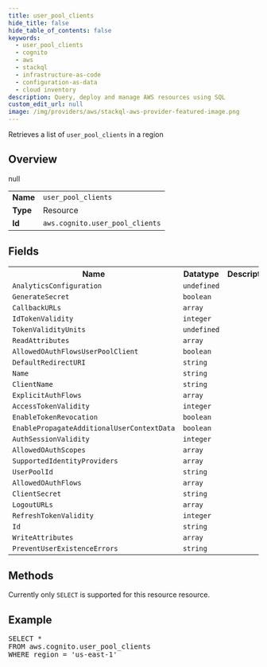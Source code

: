 ```yaml
---
title: user_pool_clients
hide_title: false
hide_table_of_contents: false
keywords:
  - user_pool_clients
  - cognito
  - aws
  - stackql
  - infrastructure-as-code
  - configuration-as-data
  - cloud inventory
description: Query, deploy and manage AWS resources using SQL
custom_edit_url: null
image: /img/providers/aws/stackql-aws-provider-featured-image.png
---
```

Retrieves a list of <code>user_pool_clients</code> in a region

## Overview
<table><tbody>
<tr><td><b>Name</b></td><td><code>user_pool_clients</code></td></tr>
<tr><td><b>Type</b></td><td>Resource</td></tr>
null
<tr><td><b>Id</b></td><td><code>aws.cognito.user_pool_clients</code></td></tr>
</tbody></table>

## Fields
<table><tbody>
<tr><th>Name</th><th>Datatype</th><th>Description</th></tr>
<tr><td><code>AnalyticsConfiguration</code></td><td><code>undefined</code></td><td></td></tr>
<tr><td><code>GenerateSecret</code></td><td><code>boolean</code></td><td></td></tr>
<tr><td><code>CallbackURLs</code></td><td><code>array</code></td><td></td></tr>
<tr><td><code>IdTokenValidity</code></td><td><code>integer</code></td><td></td></tr>
<tr><td><code>TokenValidityUnits</code></td><td><code>undefined</code></td><td></td></tr>
<tr><td><code>ReadAttributes</code></td><td><code>array</code></td><td></td></tr>
<tr><td><code>AllowedOAuthFlowsUserPoolClient</code></td><td><code>boolean</code></td><td></td></tr>
<tr><td><code>DefaultRedirectURI</code></td><td><code>string</code></td><td></td></tr>
<tr><td><code>Name</code></td><td><code>string</code></td><td></td></tr>
<tr><td><code>ClientName</code></td><td><code>string</code></td><td></td></tr>
<tr><td><code>ExplicitAuthFlows</code></td><td><code>array</code></td><td></td></tr>
<tr><td><code>AccessTokenValidity</code></td><td><code>integer</code></td><td></td></tr>
<tr><td><code>EnableTokenRevocation</code></td><td><code>boolean</code></td><td></td></tr>
<tr><td><code>EnablePropagateAdditionalUserContextData</code></td><td><code>boolean</code></td><td></td></tr>
<tr><td><code>AuthSessionValidity</code></td><td><code>integer</code></td><td></td></tr>
<tr><td><code>AllowedOAuthScopes</code></td><td><code>array</code></td><td></td></tr>
<tr><td><code>SupportedIdentityProviders</code></td><td><code>array</code></td><td></td></tr>
<tr><td><code>UserPoolId</code></td><td><code>string</code></td><td></td></tr>
<tr><td><code>AllowedOAuthFlows</code></td><td><code>array</code></td><td></td></tr>
<tr><td><code>ClientSecret</code></td><td><code>string</code></td><td></td></tr>
<tr><td><code>LogoutURLs</code></td><td><code>array</code></td><td></td></tr>
<tr><td><code>RefreshTokenValidity</code></td><td><code>integer</code></td><td></td></tr>
<tr><td><code>Id</code></td><td><code>string</code></td><td></td></tr>
<tr><td><code>WriteAttributes</code></td><td><code>array</code></td><td></td></tr>
<tr><td><code>PreventUserExistenceErrors</code></td><td><code>string</code></td><td></td></tr>

</tbody></table>

## Methods
Currently only <code>SELECT</code> is supported for this resource resource.

## Example
<pre>
SELECT * 
FROM aws.cognito.user_pool_clients
WHERE region = 'us-east-1'
</pre>
